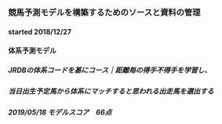 ### 競馬予測モデルを構築するためのソースと資料の管理
#### started 2018/12/27

#### 体系予測モデル
##### JRDBの体系コードを基にコース｜距離毎の得手不得手を学習し、
##### 当日出生予定馬から体系にマッチすると思われる出走馬を選出する

##### 2019/05/18 モデルスコア　66点


